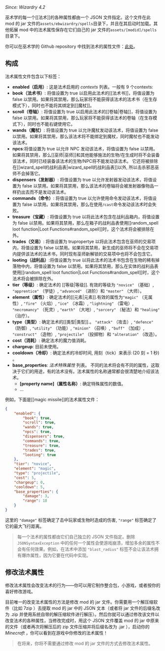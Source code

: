 _Since: Wizardry 4.2_

巫术学的每一个[[法术]]的各种属性都由一个 JSON 文件指定。这个文件在此 mod 的 jar 文件的`assets/ebwizardry/spells`目录下，并且在其启动时加载。其他拓展 mod 中的法术属性保存在它们自己的 jar 文件的`assets/[modid]/spells`目录下。

你可以在巫术学的 Github repository 中找到法术的属性文件：[此处](https://github.com/Electroblob77/Wizardry/tree/1.12.2/src/main/resources/assets/ebwizardry/spells)。

## 构成

  
法术属性文件包含以下标签：

 - **enabled（启用）**: 这是法术启用的 _contexts_ 列表。一般有 9 个contexts:
  - **book（法术书）**: 将值设置为 true 以启用此法术的[[法术书]]，将值设置为 false 以禁用。如果将其禁用，那么玩家将不能获得该法术的法术书（在生存模式下），同时也不能将其绑定到[[魔杖]]。
  - **scroll（卷轴）**: 将值设置为 true 以启用此法术的[[卷轴|卷轴]]，将值设置为 false 以禁用。如果将其禁用，那么玩家将不能获得该法术的卷轴（在生存模式下），同时也不能右键使用它。
  - **wands（魔杖）**: 将值设置为 true 以允许魔杖发动该法术，将值设置为 false 以禁用。如果将其禁用，那么该法术将不能绑定到魔杖，同时魔杖也不能发动该法术。
  - **npcs**:将值设置为 true 以允许 NPC 发动该法术，将值设置为 false 以禁用。如果将其禁用，那么[[巫师|巫师]]和其他能够施法的生物/在生成时将不会装备该法术，同时已经装备该法术的生物/NPC将不能发动该法术。 它还将被排除在[[wizard_spell的战利品表|wizard_spell的战利品表]]以外, 所以击杀邪恶巫师不会掉落它。
  - **dispensers（发射器）**: 将值设置为 true 以允许发射器发动该法术，将值设置为 false 以禁用。如果将其禁用，那么该法术的卷轴将会被发射器像物品一样扔出去而不是发动该法术。
  - **commands（命令）**: 将值设置为 true 以允许使用命令发动该法术，将值设置为 false 以禁用。如果将其禁用，那么在使用`/cast`命令发动该法术时会失败。
  - **treasure（宝藏）**: 将值设置为 true 以将此法术包含在战利品箱内，将值设置为 false 以禁用。如果将其禁用，那么在箱子的战利品表使用[[random_spell loot function|Loot Functions#random_spell]]时，这个法术将会被排除在外。
  - **trades（交易）**: 将值设置为 trupropertye 以将此法术包含在巫师的交易项内，将值设置为 false 以禁用。如果将其禁用，新生成的巫师将不会在交易项内提供该法术的法术书，同时现有巫师新解锁的交易项中也将不会包含它。
  - **looting（战利品）**:将值设置为 true 以将此法术的法术书包含在生物的稀有掉落物中内，将值设置为 false 以禁用。如果将其禁用，那么在实体的战利品表使用[[random_spell loot function|Loot Functions#random_spell]]时，这个法术将会被排除在外。
- **tier（等级）**: 确定法术的 [[等级|等级]]. 有效的等级为 `"novice"` （基础）, `"apprentice"` （学徒）, `"advanced"` （进阶）和 `"master"` （大师）。 
- **element（属性）**: 确定法术的[[元素|元素]].有效的属性为`"magic"` （无属性）, `"fire"` （火焰）, `"ice"` （冰霜）, `"lightning"` （雷电）, `"necromancy"` （死灵）, `"earth"` （大地）, `"sorcery"` （秘法）和 `"healing"` （治疗）。
- **type（类型）**: 确定法术的[[类型|类型]].。 `"attack"` （攻击）, `"defence"` （防御）, `"utility"` （功能）, `"minion"` （召唤）, `"buff"` （加成）, `"construct"` （造物）, `"projectile"` （投掷物）和 `"alteration"` （改造）。
- **cost（消耗）**: 确定法术的魔力值消耗。
- **chargeup**: 目前未使用。
- **cooldown（冷却）**: 确定法术的冷却时间, 用刻（tick）来表示 (20 刻 = 1 秒) 。
- **base_properties**: _法术特殊属性_ 列表。 不同的法术将会有不同的属性，这取决于它们的用途，有的法术没有。法术属性的名称通常都会很清楚地介绍该法术。
  - **[property name]（属性名称）**: 确定特殊属性的数值。
  - ...

例如，下面是[[magic missile]]的法术属性文件：

```json
{
	"enabled": {
		"book": true,
		"scroll": true,
		"wands": true,
		"npcs": true,
		"dispensers": true,
		"commands": true,
		"treasure": true,
		"trades": true,
		"looting": true
	},
	"tier": "novice",
	"element": "magic",
	"type": "projectile",
	"cost": 5,
	"chargeup": 0,
	"cooldown": 5,
	"base_properties": {
		"damage": 3,
		"range": 18
	}
}
```

这里的 `"damage"` 标签确定了击中玩家或生物时造成的伤害, `"range"` 标签确定了它的最大飞行距离。

>  每一个法术的属性都由它们自己独立的 JSON  文件指定。删除 `JSONSyntaxException` 中的任何一个属性会使游戏崩溃，增加多余的属性不会有任何效果。例如，在法术中添加 `"blast_radius"` 标签不会让该法术拥有爆炸属性，因为它要在代码中实现。

## 修改法术属性

修改法术属性会改变法术的行为——你可以用它制作整合包，小游戏，或者按你的喜好修改游戏。

目前唯一的改变法术属性的方法是修改 mod 的 jar 文件。你需要用一个解压缩软件（比如 7zip ）去提取 mod 的 jar 中的 JSON 文本（或者将 jar 文件的后缀名改为 .zip 并使用系统自带的解压缩软件进行解压）。然后你就可以通过修改该文件以改变法术的各种属性，当修改完成时，用这个 JSON 文件覆盖 mod 的 jar 中原来的文件（或者再次将解压后的 zip 文件压缩并将后缀名改为 .jar ），启动你的 _Minecraft_ ，你可以看到在游戏中你修改的法术属性！

> 在将来，你将不需要通过修改 mod 的 jar 文件的方式去修改法术属性。
